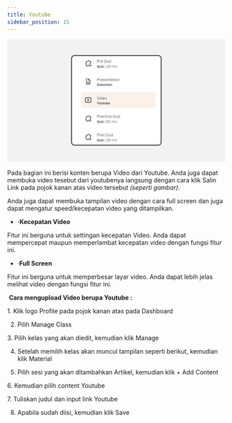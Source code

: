 ```yaml
---
title: Youtube
sidebar_position: 15
---
```

![](/img/youtube-1.jpg)

Pada bagian ini berisi konten berupa Video dari Youtube. Anda juga dapat membuka video tesebut dari youtubenya langsung dengan cara klik Salin Link pada pojok kanan atas video tersebut *(seperti gambar)*. 

Anda juga dapat membuka tampilan video dengan cara full screen dan juga dapat mengatur speed/kecepatan video yang ditampilkan. 

* **·Kecepatan Video**

Fitur ini berguna untuk settingan kecepatan Video. Anda dapat mempercepat maupun memperlambat kecepatan video dengan fungsi fitur ini.

* ·**Full Screen**

Fitur ini berguna untuk memperbesar layar video. Anda dapat lebih jelas melihat video dengan fungsi fitur ini.

 **Cara mengupload Video berupa Youtube :**

1. Klik logo Profile pada pojok kanan atas pada Dashboard

2. Pilih Manage Class

3. Pilih kelas yang akan diedit, kemudian klik Manage

4. Setelah memilih kelas akan muncul tampilan seperti berikut, kemudian klik Material

5. Pilih sesi yang akan ditambahkan Artikel, kemudian klik + Add Content

6. Kemudian pilih content Youtube

7. Tuliskan judul dan input link Youtube

8. Apabila sudah diisi, kemudian klik Save
